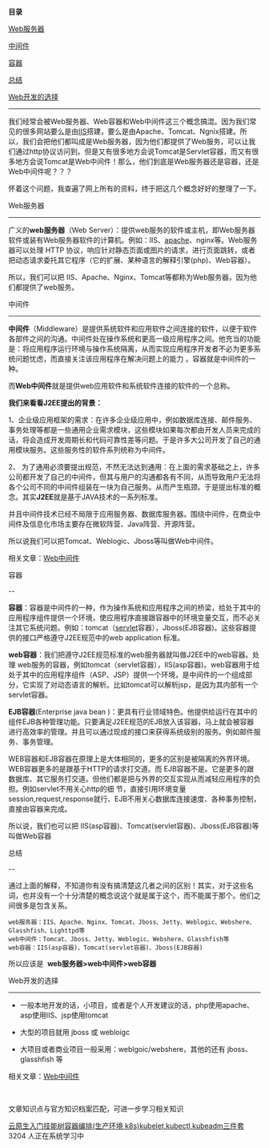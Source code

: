 **目录**

[Web服务器](#t0)

[中间件](#t1)

[容器](#t2)

[总结](#t3)

[Web开发的选择](#t4)

* * *

我们经常会被Web服务器、Web容器和Web中间件这三个概念搞混。因为我们常见的很多网站要么是由[IIS](https://so.csdn.net/so/search?q=IIS&spm=1001.2101.3001.7020)搭建，要么是由Apache、Tomcat、Ngnix搭建。所以，我们会把他们都叫成是Web服务器，因为他们都提供了Web服务，可以让我们通过http协议访问到。但是又有很多地方会说Tomcat是Servlet容器，而又有很多地方会说Tomcat是Web中间件！那么，他们到底是Web服务器还是容器，还是Web中间件呢？？？

怀着这个问题，我查遍了网上所有的资料，终于把这几个概念好好的整理了一下。

Web服务器
------

广义的**web服务器**（Web Server）：提供web服务的软件或主机，即Web服务器软件或装有Web服务器软件的计算机。例如：IIS、[apache](https://so.csdn.net/so/search?q=apache&spm=1001.2101.3001.7020)、nginx等。Web服务器可以处理 HTTP 协议，响应针对静态页面或图片的请求，进行页面跳转，或者把动态请求委托其它程序（它的扩展、某种语言的解释引擎(php)、Web容器）。

所以，我们可以把 IIS、Apache、Nginx、Tomcat等都称为Web服务器，因为他们都提供了web服务。

中间件
---

**中间件**（Middleware）是提供系统软件和应用软件之间连接的软件，以便于软件各部件之间的沟通。中间件处在操作系统和更高一级应用程序之间。他充当的功能是：将应用程序运行环境与操作系统隔离，从而实现应用程序开发者不必为更多系统问题忧虑，而直接关注该应用程序在解决问题上的能力 。容器就是中间件的一种。

而**Web中间件**就是提供web应用软件和系统软件连接的软件的一个总称。

**我们来看看J2EE提出的背景：**

1、企业级应用框架的需求：在许多企业级应用中，例如数据库连接、邮件服务、事务处理等都是一些通用企业需求模块，这些模块如果每次都由开发人员来完成的话，将会造成开发周期长和代码可靠性差等问题。于是许多大公司开发了自己的通用模块服务。这些服务性的软件系列统称为中间件。

2、 为了通用必须要提出规范，不然无法达到通用：在上面的需求基础之上，许多公司都开发了自己的中间件，但其与用户的沟通都各有不同，从而导致用户无法将各个公司不同的中间件组装在一块为自己服务。从而产生瓶颈。于是提出标准的概念。其实**J2EE**就是基于JAVA技术的一系列标准。

并且中间件技术已经不局限于应用服务器、数据库服务器。围绕中间件，在商业中间件及信息化市场主要存在微软阵营、Java阵营、开源阵营。

所以说我们可以把Tomcat、Weblogic、Jboss等叫做Web中间件。

相关文章：[Web中间件](https://blog.csdn.net/qq_36119192/article/details/84261392)

容器
--

**容器**：容器是中间件的一种，作为操作系统和应用程序之间的桥梁，给处于其中的应用程序组件提供一个环境，使应用程序直接跟容器中的环境变量交互，而不必关注其它系统问题。例如：tomcat（[servlet](https://so.csdn.net/so/search?q=servlet&spm=1001.2101.3001.7020)容器），Jboss(EJB容器)。这些容器提供的接口严格遵守J2EE规范中的web application 标准。

**web容器**：我们把遵守J2EE规范标准的web服务器就叫做J2EE中的web容器。处理 web服务的容器，例如tomcat（servlet容器），IIS(asp容器)。web容器用于给处于其中的应用程序组件（ASP、JSP）提供一个环境，是中间件的一个组成部分，它实现了对动态语言的解析。比如tomcat可以解析jsp，是因为其内部有一个servlet容器。

**EJB容器**(Enterprise java bean )：更具有行业领域特色。他提供给运行在其中的组件EJB各种管理功能。只要满足J2EE规范的EJB放入该容器，马上就会被容器进行高效率的管理。并且可以通过现成的接口来获得系统级别的服务。例如邮件服务、事务管理。

WEB容器和EJB容器在原理上是大体相同的，更多的区别是被隔离的外界环境。WEB容器更多的是跟基于HTTP的请求打交道。而 EJB容器不是。它是更多的跟数据库、其它服务打交道。但他们都是把与外界的交互实现从而减轻应用程序的负担。例如servlet不用关心http的细 节，直接引用环境变量session,request,response就行、EJB不用关心数据库连接速度、各种事务控制，直接由容器来完成。

所以说，我们也可以把 IIS(asp容器)、Tomcat(servlet容器)、Jboss(EJB容器)等叫做Web容器

总结
--

通过上面的解释，不知道你有没有搞清楚这几者之间的区别！其实，对于这些名词，也并没有一个十分清楚的概念说这个就是属于这个，而不能属于那个。他们之间很多是包含关系。

```
web服务器：IIS、Apache、Nginx、Tomcat、Jboss、Jetty、Weblogic、Webshere、Glasshfish、Lighttpd等      
web中间件：Tomcat、Jboss、Jetty、Weblogic、Webshere、Glasshfish等      
web容器：IIS(asp容器)、Tomcat(servlet容器)、Jboss(EJB容器)
```


所以应该是  **web服务器>web中间件>web容器**

Web开发的选择
--------

*   一般本地开发的话，小项目，或者是个人开发建议的话，php使用apache、asp使用IIS、jsp使用tomcat
*   大型的项目就用 jboss 或 webloigc
*   大项目或者商业项目一般采用：weblgoic/webshere，其他的还有 jboss、glasshfish 等

相关文章：[Web中间件](https://blog.csdn.net/qq_36119192/article/details/84261392)

  
  
 

文章知识点与官方知识档案匹配，可进一步学习相关知识

[云原生入门技能树](https://edu.csdn.net/skill/cloud_native/cloud_native-3a407b55039e4e29b802e5047caf881b)[容器编排(生产环境 k8s)](https://edu.csdn.net/skill/cloud_native/cloud_native-3a407b55039e4e29b802e5047caf881b)[kubelet,kubectl,kubeadm三件套](https://edu.csdn.net/skill/cloud_native/cloud_native-3a407b55039e4e29b802e5047caf881b)3204 人正在系统学习中